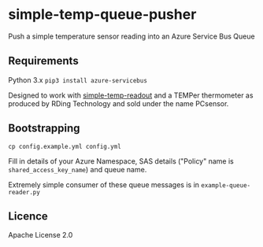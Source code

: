 # simple-temp-queue-pusher
Push a simple temperature sensor reading into an Azure Service Bus Queue

## Requirements

Python 3.x
`pip3 install azure-servicebus`

Designed to work with [simple-temp-readout](https://github.com/PeterUpfold/TEMPered) and a TEMPer thermometer as produced by
RDing Technology and sold under the name PCsensor.

## Bootstrapping

`cp config.example.yml config.yml`

Fill in details of your Azure Namespace, SAS details ("Policy" name is `shared_access_key_name`) and queue name.

Extremely simple consumer of these queue messages is in `example-queue-reader.py`

## Licence

Apache License 2.0
